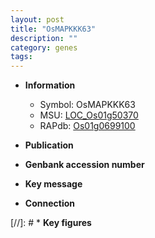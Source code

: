 ```yaml
---
layout: post
title: "OsMAPKKK63"
description: ""
category: genes
tags: 
---
```


* **Information**  
    + Symbol: OsMAPKKK63  
    + MSU: [LOC_Os01g50370](http://rice.uga.edu/cgi-bin/ORF_infopage.cgi?orf=LOC_Os01g50370)  
    + RAPdb: [Os01g0699100](http://rapdb.dna.affrc.go.jp/viewer/gbrowse_details/irgsp1?name=Os01g0699100)  

* **Publication**  

* **Genbank accession number**  

* **Key message**  

* **Connection**  

[//]: # * **Key figures**  


